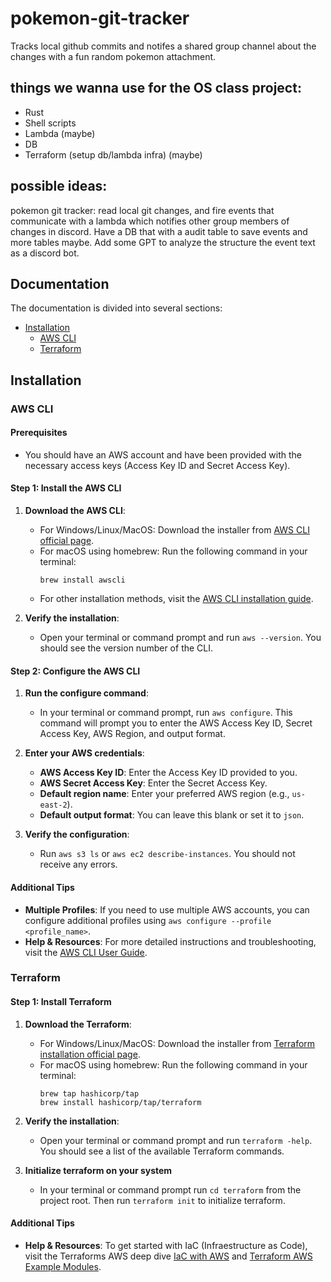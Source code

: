 # pokemon-git-tracker

Tracks local github commits and notifes a shared group channel about the changes with a fun random pokemon attachment.

## things we wanna use for the OS class project:

- Rust
- Shell scripts
- Lambda (maybe)
- DB
- Terraform (setup db/lambda infra) (maybe)

## possible ideas:

pokemon git tracker: read local git changes, and fire events that communicate with a lambda which notifies other group members of changes in discord. Have a DB that with a audit table to save events and more tables maybe. Add some GPT to analyze the structure the event text as a discord bot.

## Documentation

The documentation is divided into several sections:

- [Installation](#installation)
  - [AWS CLI](#aws-cli)
  - [Terraform](#terraform)

## Installation

### AWS CLI

#### Prerequisites

- You should have an AWS account and have been provided with the necessary access keys (Access Key ID and Secret Access Key).

#### Step 1: Install the AWS CLI

1. **Download the AWS CLI**:

   - For Windows/Linux/MacOS: Download the installer from [AWS CLI official page](https://aws.amazon.com/cli/).
   - For macOS using homebrew: Run the following command in your terminal:
     ```
     brew install awscli
     ```
   - For other installation methods, visit the [AWS CLI installation guide](https://docs.aws.amazon.com/cli/latest/userguide/cli-chap-install.html).

2. **Verify the installation**:
   - Open your terminal or command prompt and run `aws --version`. You should see the version number of the CLI.

#### Step 2: Configure the AWS CLI

1. **Run the configure command**:

   - In your terminal or command prompt, run `aws configure`. This command will prompt you to enter the AWS Access Key ID, Secret Access Key, AWS Region, and output format.

2. **Enter your AWS credentials**:

   - **AWS Access Key ID**: Enter the Access Key ID provided to you.
   - **AWS Secret Access Key**: Enter the Secret Access Key.
   - **Default region name**: Enter your preferred AWS region (e.g., `us-east-2`).
   - **Default output format**: You can leave this blank or set it to `json`.

3. **Verify the configuration**:
   - Run `aws s3 ls` or `aws ec2 describe-instances`. You should not receive any errors.

#### Additional Tips

- **Multiple Profiles**: If you need to use multiple AWS accounts, you can configure additional profiles using `aws configure --profile <profile_name>`.
- **Help & Resources**: For more detailed instructions and troubleshooting, visit the [AWS CLI User Guide](https://docs.aws.amazon.com/cli/latest/userguide/cli-configure-quickstart.html).

### Terraform

#### Step 1: Install Terraform

1. **Download the Terraform**:

   - For Windows/Linux/MacOS: Download the installer from [Terraform installation official page](<[https://aws.amazon.com/cli/](https://developer.hashicorp.com/terraform/tutorials/aws-get-started/install-cli#install-terraform)>).
   - For macOS using homebrew: Run the following command in your terminal:
     ```
     brew tap hashicorp/tap
     brew install hashicorp/tap/terraform
     ```

2. **Verify the installation**:

   - Open your terminal or command prompt and run `terraform -help`. You should see a list of the available Terraform commands.

3. **Initialize terraform on your system**
   - In your terminal or command prompt run `cd terraform` from the project root. Then run `terraform init` to initialize terraform.

#### Additional Tips

- **Help & Resources**: To get started with IaC (Infraestructure as Code), visit the Terraforms AWS deep dive [IaC with AWS](https://developer.hashicorp.com/terraform/tutorials/aws-get-started/infrastructure-as-code) and [Terraform AWS Example Modules](https://github.com/terraform-aws-modules).
